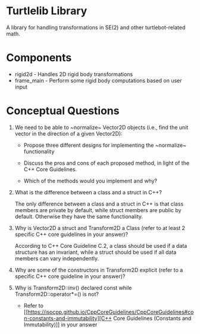# Turtlelib Library
A library for handling transformations in SE(2) and other turtlebot-related math.

# Components
- rigid2d - Handles 2D rigid body transformations
- frame_main - Perform some rigid body computations based on user input

# Conceptual Questions
1. We need to be able to ~normalize~ Vector2D objects (i.e., find the unit vector in the direction of a given Vector2D):
    - Propose three different designs for implementing the ~normalize~ functionality

    - Discuss the pros and cons of each proposed method, in light of the C++ Core Guidelines.

    - Which of the methods would you implement and why?

2. What is the difference between a class and a struct in C++?

    The only difference between a class and a struct in C++ is that class members are private by default, while struct members are public by default. Otherwise they have the same functionality.

3. Why is Vector2D a struct and Transform2D a Class (refer to at least 2 specific C++ core guidelines in your answer)?

    According to C++ Core Guideline C.2, a class should be used if a data structure has an invariant, while a struct should be used if all data members can vary independently.

4. Why are some of the constructors in Transform2D explicit (refer to a specific C++ core guideline in your answer)?


5. Why is Transform2D::inv() declared const while Transform2D::operator*=() is not?
   - Refer to [[https://isocpp.github.io/CppCoreGuidelines/CppCoreGuidelines#con-constants-and-immutability][C++ Core Guidelines (Constants and Immutability)]] in your answer